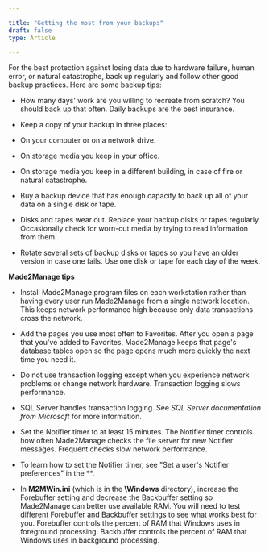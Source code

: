 ```yaml
---

title: "Getting the most from your backups"
draft: false
type: Article

---
```


For the best protection against losing data due to hardware failure, human error, or natural catastrophe, back up regularly and follow other good backup practices. Here are some backup tips:

- How many days' work are you willing to recreate from scratch? You should back up that often. Daily backups are the best insurance.

- Keep a copy of your backup in three places:

- On your computer or on a network drive.

- On storage media you keep in your office.

- On storage media you keep in a different building, in case of fire or natural catastrophe.

- Buy a backup device that has enough capacity to back up all of your data on a single disk or tape.

- Disks and tapes wear out. Replace your backup disks or tapes regularly. Occasionally check for worn-out media by trying to read information from them.

- Rotate several sets of backup disks or tapes so you have an older version in case one fails. Use one disk or tape for each day of the week.

**Made2Manage tips**

- Install Made2Manage program files on each workstation rather than having every user run Made2Manage from a single network location. This keeps network performance high because only data transactions cross the network.

- Add the pages you use most often to Favorites. After you open a page that you've added to Favorites, Made2Manage keeps that page's database tables open so the page opens much more quickly the next time you need it.

- Do not use transaction logging except when you experience network problems or change network hardware. Transaction logging slows performance.

- SQL Server handles transaction logging. See *SQL Server documentation from Microsoft* for more information.

- Set the Notifier timer to at least 15 minutes. The Notifier timer controls how often Made2Manage checks the file server for new Notifier messages. Frequent checks slow network performance.

- To learn how to set the Notifier timer, see "Set a user's Notifier preferences" in the **.

- In **M2MWin.ini** (which is in the **\\Windows** directory), increase the Forebuffer setting and decrease the Backbuffer setting so Made2Manage can better use available RAM. You will need to test different Forebuffer and Backbuffer settings to see what works best for you. Forebuffer controls the percent of RAM that Windows uses in foreground processing. Backbuffer controls the percent of RAM that Windows uses in background processing.

